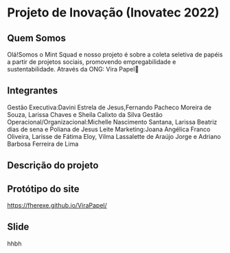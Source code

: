 # Projeto de Inovação (Inovatec 2022)

## Quem Somos 
Olá!Somos o Mint Squad e nosso projeto é sobre a coleta seletiva de papéis a partir de projetos sociais, promovendo empregabilidade e sustentabilidade. 
Através da ONG: Vira Papel📄
## Integrantes 


Gestão Executiva:Davini Estrela de Jesus,Fernando Pacheco Moreira de Souza, Larissa Chaves e Sheila Calixto da Silva 
Gestão Operacional/Organizacional:Michelle Nascimento Santana,  Larissa Beatriz dias de sena e Poliana de Jesus Leite 
Marketing:Joana Angélica Franco Oliveira, Larisse de Fátima Eloy, Vilma Lassalette de Araújo Jorge e Adriano Barbosa Ferreira de Lima
## Descrição do projeto 



## Protótipo do site 
 https://fherexe.github.io/ViraPapel/                                                                                                                                                                                             
## Slide 
hhbh
